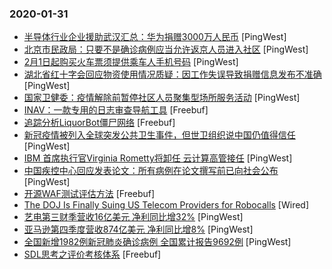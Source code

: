 ### 2020-01-31

* [半导体行业企业援助武汉汇总：华为捐赠3000万人民币](https://www.pingwest.com/w/204116) [PingWest]
* [北京市民政局：只要不是确诊病例应当允许返京人员进入社区](https://www.pingwest.com/w/204115) [PingWest]
* [2月1日起购买火车票须提供乘车人手机号码](https://www.pingwest.com/w/204114) [PingWest]
* [湖北省红十字会回应物资使用情况质疑：因工作失误导致捐赠信息发布不准确](https://www.pingwest.com/w/204109) [PingWest]
* [国家卫健委：疫情解除前暂停社区人员聚集型场所服务活动](https://www.pingwest.com/w/204106) [PingWest]
* [INAV：一款专用的日志审查导航工具](https://www.freebuf.com/sectool/225113.html) [Freebuf]
* [追踪分析LiquorBot僵尸网络](https://www.freebuf.com/articles/network/225398.html) [Freebuf]
* [新冠疫情被列入全球突发公共卫生事件，但世卫组织说中国仍值得信任](https://www.pingwest.com/a/204093) [PingWest]
* [IBM 首席执行官Virginia Rometty将卸任 云计算高管接任](https://www.pingwest.com/w/204090) [PingWest]
* [中国疾控中心回应发表论文：所有病例在论文撰写前已向社会公布](https://www.pingwest.com/w/204087) [PingWest]
* [开源WAF测试评估方法](https://www.freebuf.com/articles/web/224473.html) [Freebuf]
* [The DOJ Is Finally Suing US Telecom Providers for Robocalls](https://www.wired.com/story/doj-sues-us-telecom-providers-for-robocalls) [Wired]
* [艺电第三财季营收16亿美元 净利同比增32%](https://www.pingwest.com/w/204086) [PingWest]
* [亚马逊第四季度营收874亿美元 净利同比增8%](https://www.pingwest.com/w/204084) [PingWest]
* [全国新增1982例新冠肺炎确诊病例 全国累计报告9692例](https://www.pingwest.com/w/204082) [PingWest]
* [SDL思考之评价考核体系](https://www.freebuf.com/articles/neopoints/224485.html) [Freebuf]
